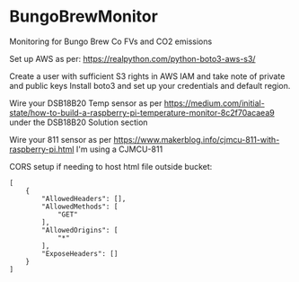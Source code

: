 # BungoBrewMonitor
Monitoring for Bungo Brew Co FVs and CO2 emissions


Set up AWS as per:
https://realpython.com/python-boto3-aws-s3/

Create a user with sufficient S3 rights in AWS IAM and take note of private and public keys
Install boto3 and set up your credentials and default region.

Wire your DSB18B20 Temp sensor as per https://medium.com/initial-state/how-to-build-a-raspberry-pi-temperature-monitor-8c2f70acaea9
under the DSB18B20 Solution section

Wire your 811 sensor
as per https://www.makerblog.info/cjmcu-811-with-raspberry-pi.html
I'm using a CJMCU-811

CORS setup if needing to host html file outside bucket:
```
[
    {
        "AllowedHeaders": [],
        "AllowedMethods": [
            "GET"
        ],
        "AllowedOrigins": [
            "*"
        ],
        "ExposeHeaders": []
    }
]
```

